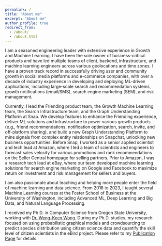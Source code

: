 ```yaml
---
permalink: /
title: "About me"
excerpt: "About me"
author_profile: true
redirect_from:
  - /about/
  - /about.html
---
```


I am a seasoned engineering leader with extensive experience in Growth and Machine Learning. I have been the sole owner of business-critical products and have led multiple teams of client, backend, infrastructure, and machine learning engineers across various geolocations and time zones. I have a proven track record in successfully driving user and community growth in social media platforms and e-commerce companies, with over a decade of industry experience in developing and deploying ML-driven applications, including large-scale search and recommendation systems, growth notifications (email/SMS), search engine marketing (SEM), and risk management.

Currently, I lead the Friending product team, the Growth Machine Learning team, the Search Infrastructure team, and the Graph Understanding Platform at Snap. We develop features to enhance the Friending experience, deliver ML solutions and infrastructure to power various growth products (e.g., friend recommendations, notification optimization, search, invite, and off-platform sharing), and build a new Graph Understanding Platform to mine signals from complex entity relationships on Snapchat, unlocking new business opportunities. Before Snap, I worked as a senior applied scientist and tech lead at Amazon, where I led a team of scientists and engineers to forecast sales velocity for various promotions and rank recommendations on the Seller Central homepage for selling partners. Prior to Amazon, I was a research tech lead at eBay, where our team developed machine learning solutions for search engine marketing on Google and Facebook to maximize return on investment and risk management for sellers and buyers.

I am also passionate about teaching and helping more people enter the field of machine learning and data science. From 2018 to 2023, I taught several Machine Learning courses at the Foster School of Business at the University of Washington, including Advanced ML, Deep Learning and Big Data, and Natural Language Processing.

I received my Ph.D. in Computer Science from Oregon State University, working with [Dr. Weng-Keen Wong](http://web.engr.oregonstate.edu/~wongwe/). During my Ph.D. studies, my research focused on using probabilistic graphical models and crowdsourcing to predict species distribution using citizen science data and quantify the skill level of citizen scientists in the eBird project. Please refer to my [Publication Page](https://zariable.github.io/publications/) for details. 